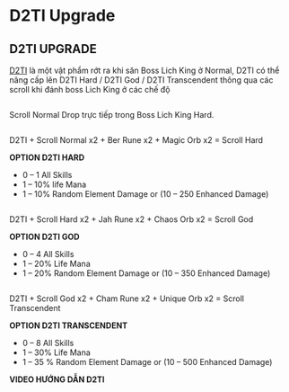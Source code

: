 # D2TI Upgrade

## D2TI UPGRADE



[D2TI](https://diablo2-vn.com/tm/docs/wiki/a/vat-bau/d2ti-charm/) là một vật phẩm rớt ra khi săn Boss Lich King ở Normal, D2TI có thể nâng cấp lên D2TI Hard / D2TI God / D2TI Transcendent thông qua các scroll khi đánh boss Lich King ở các chế độ

<figure><img src="https://i1.wp.com/i.imgur.com/CSHPlLI.png?resize=636%2C122&#x26;ssl=1" alt=""><figcaption></figcaption></figure>

Scroll Normal Drop trực tiếp trong Boss Lich King Hard.

&#x20;

<figure><img src="https://i1.wp.com/i.imgur.com/DnggEjS.png?resize=602%2C257&#x26;ssl=1" alt=""><figcaption></figcaption></figure>

D2TI + Scroll Normal x2 + Ber Rune x2 + Magic Orb x2 = Scroll Hard

**OPTION D2TI HARD**

* 0 – 1 All Skills
* 1 – 10% life Mana
* 1 – 10% Random Element Damage or (10 – 250 Enhanced Damage)

&#x20;

<figure><img src="https://i1.wp.com/i.imgur.com/DnggEjS.png?resize=602%2C257&#x26;ssl=1" alt=""><figcaption></figcaption></figure>

D2TI + Scroll Hard x2 + Jah Rune x2 + Chaos Orb x2 = Scroll God

**OPTION D2TI GOD**

* 0 – 4 All Skills
* 1 – 20% Life Mana
* 1 – 20% Random Element Damage or (10 – 350 Enhanced Damage)

&#x20;

<figure><img src="https://i0.wp.com/i.imgur.com/bJaYAaW.png?resize=547%2C197&#x26;ssl=1" alt=""><figcaption></figcaption></figure>

D2TI + Scroll God x2 + Cham Rune x2 + Unique Orb x2 = Scroll Transcendent

**OPTION D2TI TRANSCENDENT**

* 0 – 8 All Skills
* 1 – 30% Life Mana
* 1 – 35 % Random Element Damage or (10 – 500 Enhanced Damage)

**VIDEO HƯỚNG DẪN D2TI**
